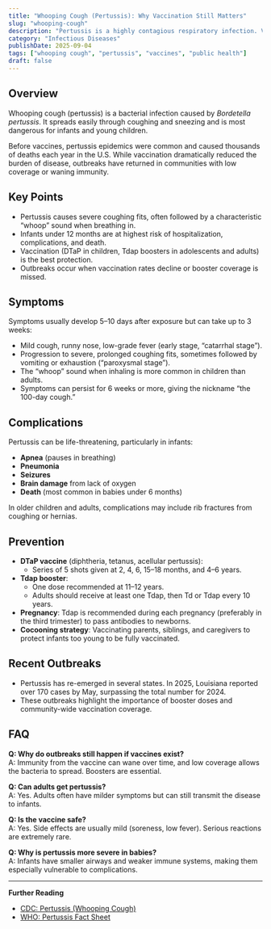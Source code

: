 ```yaml
---
title: "Whooping Cough (Pertussis): Why Vaccination Still Matters"
slug: "whooping-cough"
description: "Pertussis is a highly contagious respiratory infection. Vaccination remains the best protection for children and communities."
category: "Infectious Diseases"
publishDate: 2025-09-04
tags: ["whooping cough", "pertussis", "vaccines", "public health"]
draft: false
---
```


## Overview
Whooping cough (pertussis) is a bacterial infection caused by *Bordetella pertussis*. It spreads easily through coughing and sneezing and is most dangerous for infants and young children.  

Before vaccines, pertussis epidemics were common and caused thousands of deaths each year in the U.S. While vaccination dramatically reduced the burden of disease, outbreaks have returned in communities with low coverage or waning immunity.

## Key Points
- Pertussis causes severe coughing fits, often followed by a characteristic “whoop” sound when breathing in.  
- Infants under 12 months are at highest risk of hospitalization, complications, and death.  
- Vaccination (DTaP in children, Tdap boosters in adolescents and adults) is the best protection.  
- Outbreaks occur when vaccination rates decline or booster coverage is missed.  

## Symptoms
Symptoms usually develop 5–10 days after exposure but can take up to 3 weeks:  
- Mild cough, runny nose, low-grade fever (early stage, “catarrhal stage”).  
- Progression to severe, prolonged coughing fits, sometimes followed by vomiting or exhaustion (“paroxysmal stage”).  
- The “whoop” sound when inhaling is more common in children than adults.  
- Symptoms can persist for 6 weeks or more, giving the nickname “the 100-day cough.”  

## Complications
Pertussis can be life-threatening, particularly in infants:  
- **Apnea** (pauses in breathing)  
- **Pneumonia**  
- **Seizures**  
- **Brain damage** from lack of oxygen  
- **Death** (most common in babies under 6 months)  

In older children and adults, complications may include rib fractures from coughing or hernias.

## Prevention
- **DTaP vaccine** (diphtheria, tetanus, acellular pertussis):  
  - Series of 5 shots given at 2, 4, 6, 15–18 months, and 4–6 years.  
- **Tdap booster**:  
  - One dose recommended at 11–12 years.  
  - Adults should receive at least one Tdap, then Td or Tdap every 10 years.  
- **Pregnancy**: Tdap is recommended during each pregnancy (preferably in the third trimester) to pass antibodies to newborns.  
- **Cocooning strategy**: Vaccinating parents, siblings, and caregivers to protect infants too young to be fully vaccinated.  

## Recent Outbreaks
- Pertussis has re-emerged in several states. In 2025, Louisiana reported over 170 cases by May, surpassing the total number for 2024.  
- These outbreaks highlight the importance of booster doses and community-wide vaccination coverage.  

## FAQ
**Q: Why do outbreaks still happen if vaccines exist?**  
A: Immunity from the vaccine can wane over time, and low coverage allows the bacteria to spread. Boosters are essential.  

**Q: Can adults get pertussis?**  
A: Yes. Adults often have milder symptoms but can still transmit the disease to infants.  

**Q: Is the vaccine safe?**  
A: Yes. Side effects are usually mild (soreness, low fever). Serious reactions are extremely rare.  

**Q: Why is pertussis more severe in babies?**  
A: Infants have smaller airways and weaker immune systems, making them especially vulnerable to complications.  

---

**Further Reading**  
- [CDC: Pertussis (Whooping Cough)](https://www.cdc.gov/pertussis/)  
- [WHO: Pertussis Fact Sheet](https://www.who.int/health-topics/pertussis)  
